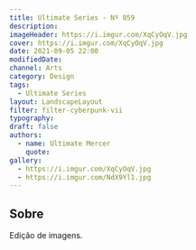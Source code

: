 ```yaml
---
title: Ultimate Series - Nº 059
description:
imageHeader: https://i.imgur.com/XqCyOqV.jpg
cover: https://i.imgur.com/XqCyOqV.jpg
date: 2021-09-05 22:00
modifiedDate:
channel: Arts
category: Design
tags:
  - Ultimate Series
layout: LandscapeLayout
filter: filter-cyberpunk-vii
typography:
draft: false
authors:
  - name: Ultimate Mercer
    quote:
gallery:
  - https://i.imgur.com/XqCyOqV.jpg
  - https://i.imgur.com/NdX9Yl1.jpg
---
```


## Sobre

Edição de imagens.
